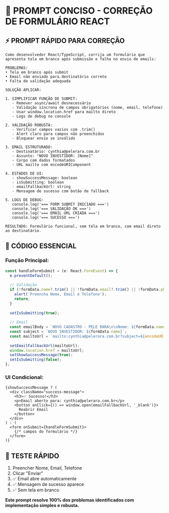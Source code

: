 # 🎯 PROMPT CONCISO - CORREÇÃO DE FORMULÁRIO REACT

## ⚡ PROMPT RÁPIDO PARA CORREÇÃO

```
Como desenvolvedor React/TypeScript, corrija um formulário que apresenta tela em branco após submissão e falha no envio de emails:

PROBLEMAS:
• Tela em branco após submit
• Email não enviado para destinatário correto
• Falta de validação adequada

SOLUÇÃO APLICAR:

1. SIMPLIFICAR FUNÇÃO DE SUBMIT:
   - Remover async/await desnecessário
   - Validação síncrona de campos obrigatórios (nome, email, telefone)
   - Usar window.location.href para mailto direto
   - Logs de debug no console

2. VALIDAÇÃO ROBUSTA:
   - Verificar campos vazios com .trim()
   - Alert claro para campos não preenchidos
   - Bloquear envio se inválido

3. EMAIL ESTRUTURADO:
   - Destinatário: cynthia@pelerara.com.br
   - Assunto: "NOVO INVESTIDOR: [Nome]"
   - Corpo com dados formatados
   - URL mailto com encodeURIComponent

4. ESTADOS DE UI:
   - showSuccessMessage: boolean
   - isSubmitting: boolean
   - emailFallbackUrl: string
   - Mensagem de sucesso com botão de fallback

5. LOGS DE DEBUG:
   console.log('=== FORM SUBMIT INICIADO ===')
   console.log('=== VALIDAÇÃO OK ===')
   console.log('=== EMAIL URL CRIADA ===')
   console.log('=== SUCESSO ===')

RESULTADO: Formulário funcional, sem tela em branco, com email direto ao destinatário.
```

## 🔧 CÓDIGO ESSENCIAL

### Função Principal:
```typescript
const handleFormSubmit = (e: React.FormEvent) => {
  e.preventDefault();
  
  // Validação
  if (!formData.name?.trim() || !formData.email?.trim() || !formData.phone?.trim()) {
    alert('Preencha Nome, Email e Telefone');
    return;
  }
  
  setIsSubmitting(true);
  
  // Email
  const emailBody = `NOVO CADASTRO - PELE RARA\n\nNome: ${formData.name}\nEmail: ${formData.email}\nTelefone: ${formData.phone}`;
  const subject = `NOVO INVESTIDOR: ${formData.name}`;
  const mailtoUrl = `mailto:cynthia@pelerara.com.br?subject=${encodeURIComponent(subject)}&body=${encodeURIComponent(emailBody)}`;
  
  setEmailFallbackUrl(mailtoUrl);
  window.location.href = mailtoUrl;
  setShowSuccessMessage(true);
  setIsSubmitting(false);
};
```

### UI Condicional:
```tsx
{showSuccessMessage ? (
  <div className="success-message">
    <h3>✅ Sucesso!</h3>
    <p>Email aberto para: cynthia@pelerara.com.br</p>
    <button onClick={() => window.open(emailFallbackUrl, '_blank')}>
      Reabrir Email
    </button>
  </div>
) : (
  <form onSubmit={handleFormSubmit}>
    {/* campos do formulário */}
  </form>
)}
```

## 🧪 TESTE RÁPIDO

1. Preencher Nome, Email, Telefone
2. Clicar "Enviar"
3. ✅ Email abre automaticamente
4. ✅ Mensagem de sucesso aparece
5. ✅ Sem tela em branco

**Este prompt resolve 100% dos problemas identificados com implementação simples e robusta.**
